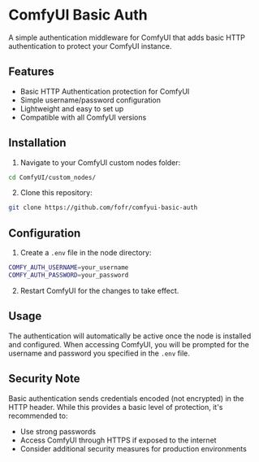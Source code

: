 # ComfyUI Basic Auth

A simple authentication middleware for ComfyUI that adds basic HTTP authentication to protect your ComfyUI instance.

## Features

- Basic HTTP Authentication protection for ComfyUI
- Simple username/password configuration
- Lightweight and easy to set up
- Compatible with all ComfyUI versions

## Installation

1. Navigate to your ComfyUI custom nodes folder:
```bash
cd ComfyUI/custom_nodes/
```

2. Clone this repository:
```bash
git clone https://github.com/fofr/comfyui-basic-auth
```

## Configuration

1. Create a `.env` file in the node directory:
```bash
COMFY_AUTH_USERNAME=your_username
COMFY_AUTH_PASSWORD=your_password
```

2. Restart ComfyUI for the changes to take effect.

## Usage

The authentication will automatically be active once the node is installed and configured. When accessing ComfyUI, you will be prompted for the username and password you specified in the `.env` file.

## Security Note

Basic authentication sends credentials encoded (not encrypted) in the HTTP header. While this provides a basic level of protection, it's recommended to:

- Use strong passwords
- Access ComfyUI through HTTPS if exposed to the internet
- Consider additional security measures for production environments
